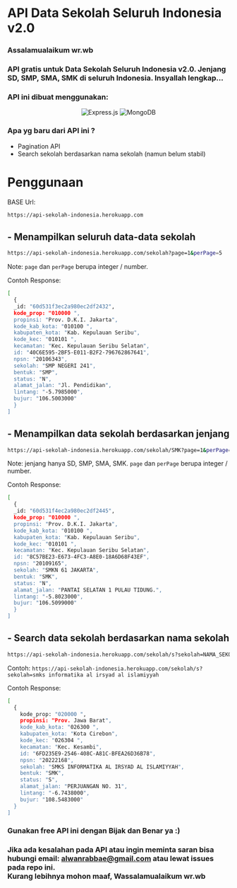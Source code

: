 # API Data Sekolah Seluruh Indonesia v2.0
### Assalamualaikum wr.wb
### API gratis untuk Data Sekolah Seluruh Indonesia v2.0. Jenjang SD, SMP, SMA, SMK di seluruh Indonesia. Insyallah lengkap...

### API ini dibuat menggunakan: <br>
<div align="center">
<img alt="Express.js" src="https://img.shields.io/badge/express.js%20-%23404d59.svg?&style=for-the-badge"/>
<img alt="MongoDB" src ="https://img.shields.io/badge/MongoDB-%234ea94b.svg?&style=for-the-badge&logo=mongodb&logoColor=white"/>
</div>

### Apa yg baru dari API ini ?
- Pagination API
- Search sekolah berdasarkan nama sekolah (namun belum stabil)

# Penggunaan

BASE Url:
```bash
https://api-sekolah-indonesia.herokuapp.com
```
## - Menampilkan seluruh data-data sekolah

```bash
https://api-sekolah-indonesia.herokuapp.com/sekolah?page=1&perPage=5
```
Note: ```page``` dan ```perPage``` berupa integer / number.

Contoh Response: 
```bash
[
  {
  _id: "60d531f3ec2a980ec2df2432",
  kode_prop: "010000 ",
  propinsi: "Prov. D.K.I. Jakarta",
  kode_kab_kota: "010100 ",
  kabupaten_kota: "Kab. Kepulauan Seribu",
  kode_kec: "010101 ",
  kecamatan: "Kec. Kepulauan Seribu Selatan",
  id: "40C6E595-2BF5-E011-B2F2-796762867641",
  npsn: "20106343",
  sekolah: "SMP NEGERI 241",
  bentuk: "SMP",
  status: "N",
  alamat_jalan: "Jl. Pendidikan",
  lintang: "-5.7985000",
  bujur: "106.5003000"
  }
]
```

## - Menampilkan data sekolah berdasarkan jenjang

```bash
https://api-sekolah-indonesia.herokuapp.com/sekolah/SMK?page=1&perPage=5
```
Note: jenjang hanya SD, SMP, SMA, SMK. ```page``` dan ```perPage``` berupa integer / number.

Contoh Response: 
```bash
[
  {
  _id: "60d531f4ec2a980ec2df2445",
  kode_prop: "010000 ",
  propinsi: "Prov. D.K.I. Jakarta",
  kode_kab_kota: "010100 ",
  kabupaten_kota: "Kab. Kepulauan Seribu",
  kode_kec: "010101 ",
  kecamatan: "Kec. Kepulauan Seribu Selatan",
  id: "8C57BE23-E673-4FC3-A8E0-18A6D68F43EF",
  npsn: "20109165",
  sekolah: "SMKN 61 JAKARTA",
  bentuk: "SMK",
  status: "N",
  alamat_jalan: "PANTAI SELATAN 1 PULAU TIDUNG.",
  lintang: "-5.8023000",
  bujur: "106.5099000"
  }
]
```

## - Search data sekolah berdasarkan nama sekolah

```bash
https://api-sekolah-indonesia.herokuapp.com/sekolah/s?sekolah=NAMA_SEKOLAH
```
Contoh: ``` https://api-sekolah-indonesia.herokuapp.com/sekolah/s?sekolah=smks informatika al irsyad al islamiyyah ```

Contoh Response: 
```bash
[
  {
    kode_prop: "020000 ",
    propinsi: "Prov. Jawa Barat",
    kode_kab_kota: "026300 ",
    kabupaten_kota: "Kota Cirebon",
    kode_kec: "026304 ",
    kecamatan: "Kec. Kesambi",
    id: "6FD235E9-2546-408C-A81C-BFEA26D36B78",
    npsn: "20222168",
    sekolah: "SMKS INFORMATIKA AL IRSYAD AL ISLAMIYYAH",
    bentuk: "SMK",
    status: "S",
    alamat_jalan: "PERJUANGAN NO. 31",
    lintang: "-6.7438000",
    bujur: "108.5483000"
  }
]
```

### Gunakan free API ini dengan Bijak dan Benar ya :)
### Jika ada kesalahan pada API atau ingin meminta saran bisa hubungi email: alwanrabbae@gmail.com atau lewat issues pada repo ini.<br>Kurang lebihnya mohon maaf, Wassalamualaikum wr.wb
